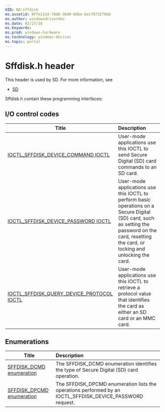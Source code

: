 ```yaml
---
UID: NA:sffdisk
ms.assetid: 0ffe1314-78d0-3840-8dbe-bec79732f0dd
ms.author: windowsdriverdev
ms.date: 02/27/18
ms.keywords: 
ms.prod: windows-hardware
ms.technology: windows-devices
ms.topic: portal
---
```


# Sffdisk.h header



This header is used by SD. For more information, see
- [SD](../_SD/index.md)

Sffdisk.h contain these programming interfaces:


## I/O control codes

| Title   | Description   |
| ---- |:---- |
| [IOCTL_SFFDISK_DEVICE_COMMAND IOCTL](ni-sffdisk-ioctl_sffdisk_device_command.md) | User-mode applications use this IOCTL to send Secure Digital (SD) card commands to an SD card. |
| [IOCTL_SFFDISK_DEVICE_PASSWORD IOCTL](ni-sffdisk-ioctl_sffdisk_device_password.md) | User-mode applications use this IOCTL to perform basic operations on a Secure Digital (SD) card, such as setting the password on the card, resetting the card, or locking and unlocking the card. |
| [IOCTL_SFFDISK_QUERY_DEVICE_PROTOCOL IOCTL](ni-sffdisk-ioctl_sffdisk_query_device_protocol.md) | User-mode applications use this IOCTL to retrieve a protocol value that identifies the card as either an SD card or an MMC card. |

## Enumerations

| Title   | Description   |
| ---- |:---- |
| [SFFDISK_DCMD enumeration](ne-sffdisk-sffdisk_dcmd.md) | The SFFDISK_DCMD enumeration identifies the type of Secure Digital (SD) card operation. |
| [SFFDISK_DPCMD enumeration](ne-sffdisk-sffdisk_dpcmd.md) | The SFFDISK_DPCMD enumeration lists the operations performed by an IOCTL_SFFDISK_DEVICE_PASSWORD request. |
